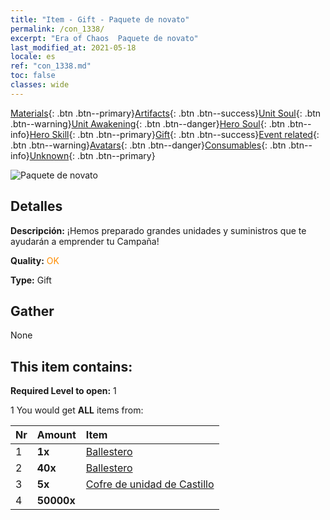 ```yaml
---
title: "Item - Gift - Paquete de novato"
permalink: /con_1338/
excerpt: "Era of Chaos  Paquete de novato"
last_modified_at: 2021-05-18
locale: es
ref: "con_1338.md"
toc: false
classes: wide
---
```

 [Materials](/ItemsES/){: .btn .btn--primary}[Artifacts](/ItemsES/Artifacts/){: .btn .btn--success}[Unit Soul](/ItemsES/UnitSoul/){: .btn .btn--warning}[Unit Awakening](/ItemsES/UnitAwakening/){: .btn .btn--danger}[Hero Soul](/ItemsES/HeroSoul/){: .btn .btn--info}[Hero Skill](/ItemsES/HeroSkill/){: .btn .btn--primary}[Gift](/ItemsES/Gift/){: .btn .btn--success}[Event related](/ItemsES/Events/){: .btn .btn--warning}[Avatars](/ItemsES/Avatars/){: .btn .btn--danger}[Consumables](/ItemsES/Consumables/){: .btn .btn--info}[Unknown](/ItemsES/Unknown/){: .btn .btn--primary}

 ![Paquete de novato](/images/t/i_906015.png)

## Detalles
 **Descripción:** ¡Hemos preparado grandes unidades y suministros que te ayudarán a emprender tu Campaña!

 **Quality:** <span style="color: #FF8C00">OK</span>

 **Type:** Gift

## Gather

  None

## This item contains:

 **Required Level to open:** 1

 1 You would get **ALL** items  from:

  | Nr | Amount |     Item    |
  |:---|:-------|:------------|
  | 1 |  **1x** | [Ballestero](/es/units/Marksman/) |  | 
  | 2 |  **40x** | [Ballestero](/ItemsES/unt_191/) |  | 
  | 3 |  **5x** | [Cofre de unidad de Castillo](/ItemsES/con_1269/) |  | 
  | 4 |  **50000x** | <i class="fas fa-coins"/> |  | 
